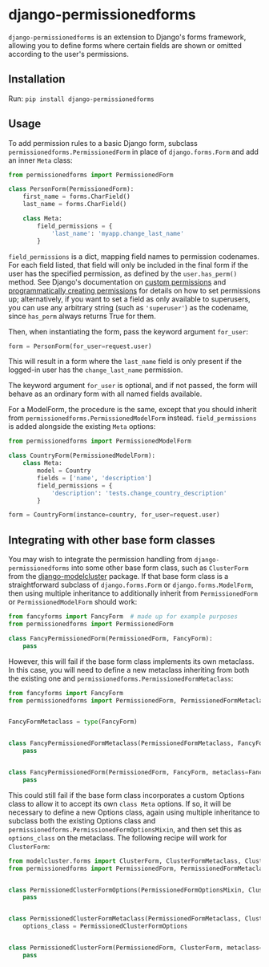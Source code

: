 django-permissionedforms
========================

`django-permissionedforms` is an extension to Django's forms framework, allowing you to define forms where certain fields are shown or omitted according to the user's permissions.


Installation
------------

Run: `pip install django-permissionedforms`


Usage
-----

To add permission rules to a basic Django form, subclass `permissionedforms.PermissionedForm` in place of `django.forms.Form` and add an inner `Meta` class:

```python
from permissionedforms import PermissionedForm

class PersonForm(PermissionedForm):
    first_name = forms.CharField()
    last_name = forms.CharField()

    class Meta:
        field_permissions = {
            'last_name': 'myapp.change_last_name'
        }
```

`field_permissions` is a dict, mapping field names to permission codenames. For each field listed, that field will only be included in the final form if the user has the specified permission, as defined by the `user.has_perm()` method. See Django's documentation on [custom permissions](https://docs.djangoproject.com/en/stable/topics/auth/customizing/#custom-permissions) and [programmatically creating permissions](https://docs.djangoproject.com/en/4.0/topics/auth/default/#programmatically-creating-permissions) for details on how to set permissions up; alternatively, if you want to set a field as only available to superusers, you can use any arbitrary string (such as `'superuser'`) as the codename, since `has_perm` always returns True for them.

Then, when instantiating the form, pass the keyword argument `for_user`:

```python
form = PersonForm(for_user=request.user)
```

This will result in a form where the `last_name` field is only present if the logged-in user has the `change_last_name` permission.

The keyword argument `for_user` is optional, and if not passed, the form will behave as an ordinary form with all named fields available.

For a ModelForm, the procedure is the same, except that you should inherit from `permissionedforms.PermissionedModelForm` instead. `field_permissions` is added alongside the existing `Meta` options:

```python
from permissionedforms import PermissionedModelForm

class CountryForm(PermissionedModelForm):
    class Meta:
        model = Country
        fields = ['name', 'description']
        field_permissions = {
            'description': 'tests.change_country_description'
        }

form = CountryForm(instance=country, for_user=request.user)
```


Integrating with other base form classes
----------------------------------------

You may wish to integrate the permission handling from `django-permissionedforms` into some other base form class, such as `ClusterForm` from the [django-modelcluster](https://github.com/wagtail/django-modelcluster) package. If that base form class is a straightforward subclass of `django.forms.Form` or `django.forms.ModelForm`, then using multiple inheritance to additionally inherit from `PermissionedForm` or `PermissionedModelForm` should work:

```python
from fancyforms import FancyForm  # made up for example purposes
from permissionedforms import PermissionedForm

class FancyPermissionedForm(PermissionedForm, FancyForm):
    pass
```

However, this will fail if the base form class implements its own metaclass. In this case, you will need to define a new metaclass inheriting from both the existing one and `permissionedforms.PermissionedFormMetaclass`:

```python
from fancyforms import FancyForm
from permissionedforms import PermissionedForm, PermissionedFormMetaclass


FancyFormMetaclass = type(FancyForm)


class FancyPermissionedFormMetaclass(PermissionedFormMetaclass, FancyFormMetaclass):
    pass


class FancyPermissionedForm(PermissionedForm, FancyForm, metaclass=FancyPermissionedFormMetaclass):
    pass
```

This could still fail if the base form class incorporates a custom Options class to allow it to accept its own `class Meta` options. If so, it will be necessary to define a new Options class, again using multiple inheritance to subclass both the existing Options class and `permissionedforms.PermissionedFormOptionsMixin`, and then set this as `options_class` on the metaclass. The following recipe will work for `ClusterForm`:

```python
from modelcluster.forms import ClusterForm, ClusterFormMetaclass, ClusterFormOptions
from permissionedforms import PermissionedForm, PermissionedFormMetaclass, PermissionedFormOptionsMixin


class PermissionedClusterFormOptions(PermissionedFormOptionsMixin, ClusterFormOptions):
    pass


class PermissionedClusterFormMetaclass(PermissionedFormMetaclass, ClusterFormMetaclass):
    options_class = PermissionedClusterFormOptions


class PermissionedClusterForm(PermissionedForm, ClusterForm, metaclass=PermissionedClusterFormMetaclass):
    pass
```
